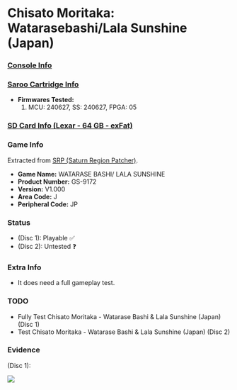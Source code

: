 # Chisato Moritaka: Watarasebashi/Lala Sunshine (Japan)

### [Console Info](../../../../Info/Consoles/VA13/README.md)

### [Saroo Cartridge Info](../../../../Info/Cartridges/RetroGameParadiseStore/1.32F/README.md)

- <b>Firmwares Tested:</b>
  1. MCU: 240627, SS: 240627, FPGA: 05

### [SD Card Info (Lexar - 64 GB - exFat)](../../../../Info/SdCards/Lexar/64GB/exfat/README.md)

### Game Info

Extracted from [SRP (Saturn Region Patcher)](https://segaxtreme.net/resources/saturn-region-patcher.81/download).

- <b>Game Name:</b> WATARASE BASHI/ LALA SUNSHINE
- <b>Product Number:</b> GS-9172
- <b>Version:</b> V1.000
- <b>Area Code:</b> J
- <b>Peripheral Code:</b> JP

### Status

- (Disc 1): Playable :white_check_mark:
- (Disc 2): Untested :question:

### Extra Info

- It does need a full gameplay test.

### TODO

- Fully Test Chisato Moritaka - Watarase Bashi & Lala Sunshine (Japan) (Disc 1)
- Test Chisato Moritaka - Watarase Bashi & Lala Sunshine (Japan) (Disc 2)

### Evidence

(Disc 1):

[![](https://img.youtube.com/vi/fCxoeTAxfrA/0.jpg)](https://www.youtube.com/watch?v=fCxoeTAxfrA)
